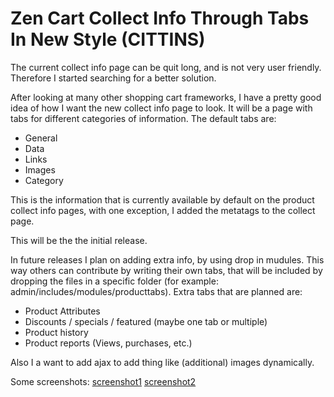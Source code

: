 # Zen Cart Collect Info Through Tabs In New Style (CITTINS)

The current collect info page can be quit long, and is not very user friendly. Therefore I started searching for a better solution.

After looking at many other shopping cart frameworks, I have a pretty good idea of how I want the new  collect info page to look.
It will be a page with tabs for different categories of information. The default tabs are:
 - General
 - Data
 - Links
 - Images
 - Category
 
This is the information that is currently available by default on the product collect info pages, with one exception, I added the metatags to the collect page.

This will be the the initial release.

In future releases I plan on adding extra info, by using drop in mudules. This way others can contribute by writing their own tabs, that will be included by dropping the files in a specific folder (for example: admin/includes/modules/producttabs).
Extra tabs that are planned are:
 - Product Attributes
 - Discounts / specials / featured (maybe one tab or multiple)
 - Product history
 - Product reports (Views, purchases, etc.)
 
Also I a want to add ajax to add thing like (additional) images dynamically.

Some screenshots:
[screenshot1](/docs/images/collect_info_01.jpg)
[screenshot2](/docs/images/collect_info_02.jpg)
